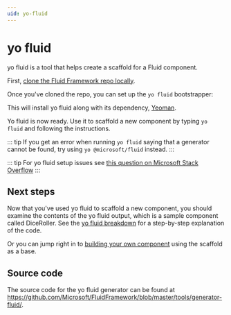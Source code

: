 ```yaml
---
uid: yo-fluid
---
```


# yo fluid

yo fluid is a tool that helps create a scaffold for a Fluid component.

First, [clone the Fluid Framework repo locally](./README.md#clone-the-fluid-repo).

Once you've cloned the repo, you can set up the `yo fluid` bootstrapper:

<CodeSwitcher :languages="{win:'Windows',mac:'macOS/Linux'}">
<template v-slot:win>

```win
npm install -g yo
cd .\FluidFramework\tools\generator-fluid
npm install
npm link
```

</template>
<template v-slot:mac>

```mac
npm install -g yo
cd ./FluidFramework/tools/generator-fluid
npm install
npm link
```

</template>
</CodeSwitcher>

This will install yo fluid along with its dependency, [Yeoman](https://yeoman.io/).

Yo fluid is now ready. Use it to scaffold a new component by typing `yo fluid` and following the instructions.

::: tip
If you get an error when running `yo fluid` saying that a generator cannot be found, try using `yo @microsoft/fluid` instead.
:::

::: tip
For yo fluid setup issues see [this question on Microsoft Stack
Overflow](https://stackoverflow.microsoft.com/questions/137930/npm-install-fails-with-auth-issues/137931#137931)
:::


## Next steps

Now that you've used yo fluid to scaffold a new component, you should examine the contents of the yo fluid output, which
is a sample component called DiceRoller. See the [yo fluid breakdown](../examples/yo-fluid-breakdown.md) for a
step-by-step explanation of the code.

Or you can jump right in to [building your own component](./build-a-component.md) using the scaffold as a base.

## Source code

The source code for the yo fluid generator can be found at
<https://github.com/Microsoft/FluidFramework/blob/master/tools/generator-fluid/>.
